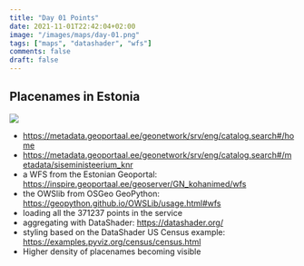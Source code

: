 ```yaml
---
title: "Day 01 Points"
date: 2021-11-01T22:42:04+02:00
image: "/images/maps/day-01.png"
tags: ["maps", "datashader", "wfs"]
comments: false
draft: false
---
```


## Placenames in Estonia


[![](../../images/maps/day-01.png)](../../images/maps/day-01.png)


- https://metadata.geoportaal.ee/geonetwork/srv/eng/catalog.search#/home
- https://metadata.geoportaal.ee/geonetwork/srv/eng/catalog.search#/metadata/siseministeerium_knr
- a WFS from the Estonian Geoportal: https://inspire.geoportaal.ee/geoserver/GN_kohanimed/wfs
- the OWSlib from OSGeo GeoPython: https://geopython.github.io/OWSLib/usage.html#wfs
- loading all the 371237 points in the service
- aggregating with DataShader: https://datashader.org/
- styling based on the DataShader US Census example: https://examples.pyviz.org/census/census.html
- Higher density of placenames becoming visible

